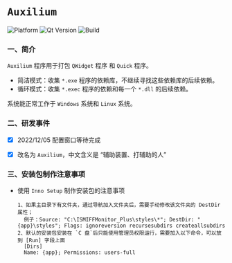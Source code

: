 # `Auxilium`

![Platform](https://img.shields.io/badge/paltform-win10--64-brightgreen)
![Qt Version](https://img.shields.io/badge/_Qt_5.15.2-yellowgreen)
![Build](https://img.shields.io/badge/build-MSVC_2019_x64-blue)

### 一、简介

`Auxilium` 程序用于打包 `QWidget` 程序 和 `Quick` 程序。

* 简洁模式：收集 `*.exe` 程序的依赖库，不继续寻找这些依赖库的后续依赖。
* 循环模式：收集 `*.exec` 程序的依赖和每一个 `*.dll` 的后续依赖。

系统能正常工作于 `Windows` 系统和 `Linux` 系统。

### 二、研发事件

- [x] 2022/12/05  配置窗口等待完成
- [x] 改名为 `Auxilium`，中文含义是 “辅助装置、打辅助的人”



### 三、安装包制作注意事项

* 使用 `Inno Setup` 制作安装包的注意事项

  ```
  1、如果主目录下有文件夹，通过导航加入文件夹后，需要手动修改该文件夹的 DestDir 属性；
  	例子：Source: "C:\ISMIFFMonitor_Plus\styles\*"; DestDir: "{app}\styles"; Flags: ignoreversion recursesubdirs createallsubdirs
  2、默认的安装包安装在 `C 盘`后只能使用管理员权限运行，需要加入以下命令，可以放到 [Run] 字段上面
  	[Dirs]
  	Name: {app}; Permissions: users-full
  ```

  

